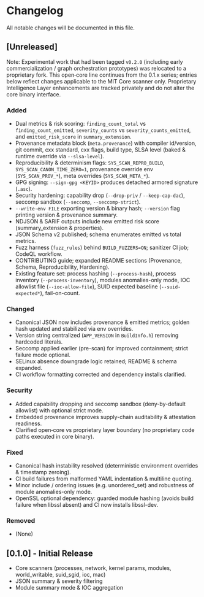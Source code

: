 # Changelog

All notable changes will be documented in this file.

## [Unreleased]
Note: Experimental work that had been tagged `v0.2.0` (including early commercialization / graph orchestration prototypes) was relocated to a proprietary fork. This open‑core line continues from the 0.1.x series; entries below reflect changes applicable to the MIT Core scanner only. Proprietary Intelligence Layer enhancements are tracked privately and do not alter the core binary interface.
### Added
 - Dual metrics & risk scoring: `finding_count_total` vs `finding_count_emitted`, `severity_counts` vs `severity_counts_emitted`, and `emitted_risk_score` in `summary_extension`.
 - Provenance metadata block (`meta.provenance`) with compiler id/version, git commit, cxx standard, cxx flags, build type, SLSA level (baked & runtime override via `--slsa-level`).
 - Reproducibility & determinism flags: `SYS_SCAN_REPRO_BUILD`, `SYS_SCAN_CANON_TIME_ZERO=1`, provenance override env (`SYS_SCAN_PROV_*`), meta overrides (`SYS_SCAN_META_*`).
 - GPG signing: `--sign-gpg <KEYID>` produces detached armored signature (`.asc`).
 - Security hardening: capability drop (`--drop-priv` / `--keep-cap-dac`), seccomp sandbox (`--seccomp`, `--seccomp-strict`).
 - `--write-env FILE` exporting version & binary hash; `--version` flag printing version & provenance summary.
 - NDJSON & SARIF outputs include new emitted risk score (summary_extension & properties).
 - JSON Schema v2 published; schema enumerates emitted vs total metrics.
 - Fuzz harness (`fuzz_rules`) behind `BUILD_FUZZERS=ON`; sanitizer CI job; CodeQL workflow.
 - CONTRIBUTING guide; expanded README sections (Provenance, Schema, Reproducibility, Hardening).
 - Existing feature set: process hashing (`--process-hash`), process inventory (`--process-inventory`), modules anomalies-only mode, IOC allowlist file (`--ioc-allow-file`), SUID expected baseline (`--suid-expected*`), fail-on-count.

### Changed
 - Canonical JSON now includes provenance & emitted metrics; golden hash updated and stabilized via env overrides.
 - Version string centralized (`APP_VERSION` in `BuildInfo.h`) removing hardcoded literals.
 - Seccomp applied earlier (pre-scan) for improved containment; strict failure mode optional.
 - SELinux absence downgrade logic retained; README & schema expanded.
 - CI workflow formatting corrected and dependency installs clarified.

### Security
 - Added capability dropping and seccomp sandbox (deny-by-default allowlist) with optional strict mode.
 - Embedded provenance improves supply-chain auditability & attestation readiness.
 - Clarified open‑core vs proprietary layer boundary (no proprietary code paths executed in core binary).

### Fixed
 - Canonical hash instability resolved (deterministic environment overrides & timestamp zeroing).
 - CI build failures from malformed YAML indentation & multiline quoting.
 - Minor include / ordering issues (e.g. unordered_set) and robustness of module anomalies-only mode.
 - OpenSSL optional dependency: guarded module hashing (avoids build failure when libssl absent) and CI now installs libssl-dev.

### Removed
 - (None)

## [0.1.0] - Initial Release
- Core scanners (processes, network, kernel params, modules, world_writable, suid_sgid, ioc, mac)
- JSON summary & severity filtering
- Module summary mode & IOC aggregation
